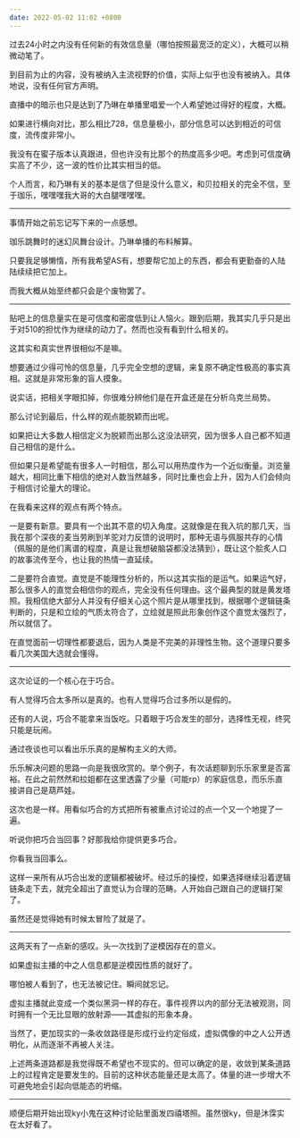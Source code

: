 ```yaml
---
date: 2022-05-02 11:02 +0800
---
```


<!-- more -->

过去24小时之内没有任何新的有效信息量（哪怕按照最宽泛的定义），大概可以稍微动笔了。

到目前为止的内容，没有被纳入主流视野的价值，实际上似乎也没有被纳入。具体地说，没有任何官方声明。

直播中的暗示也只是达到了乃琳在单播里唱爱一个人希望她过得好的程度，大概。

如果进行横向对比，那么相比728，信息量极小，部分信息可以达到相近的可信度，流传度非常小。

我没有在蜜子版本认真跟进，但也许没有比那个的热度高多少吧。考虑到可信度确实高了不少，这一波的性价比其实相当的低。

个人而言，和乃琳有关的基本是信了但是没什么意义，和贝拉相关的完全不信，至于珈乐，嘿嘿嘿我大哥的大白腿嘿嘿嘿。

----

事情开始之前忘记写下来的一点感想。

珈乐跳舞时的迷幻风舞台设计。乃琳单播的布料解算。

只要我足够懒惰，所有我希望AS有，想要帮它加上的东西，都会有更勤奋的人陆陆续续把它加上。

而我大概从始至终都只会是个废物罢了。

----

贴吧上的信息量实在是可信度和密度低到让人恼火。跟到后期，我其实几乎只是出于对510的担忧作为继续的动力了。然而也没有看到什么相关的。

这其实和真实世界很相似不是嘛。

想要通过少得可怜的信息量，几乎完全空想的逻辑，来复原不确定性极高的事实真相。这就是非常形象的盲人摸象。

说实话，把相关字眼扣掉，你很难分辨他们是在开盒还是在分析乌克兰局势。

那么讨论到最后，什么样的观点能脱颖而出呢。

如果把让大多数人相信定义为脱颖而出那么这没法研究，因为很多人自己都不知道自己相信的是什么。

但如果只是希望能有很多人一时相信，那么可以用热度作为一个近似衡量。浏览量越大，相同比重下相信的绝对人数当然越多，同时比重也会上升，因为人们会倾向于相信讨论量大的理论。

在我看来这样的观点有两个特点。

一是要有新意。要具有一个出其不意的切入角度。这就像是在我入坑的那几天，当我在那个深夜的麦当劳刷到羊驼对力反馈的说明时，那种无语与佩服共存的心情（佩服的是他们离谱的程度，真是让我想破脑袋都没法猜到），既让这个脍炙人口的故事流传至今，也让我的热情一直延续。

二是要符合直觉。直觉是不能理性分析的，所以这其实指的是运气。如果运气好，那么很多人的直觉会相信你的观点，完全没有任何理由。这个最典型的就是黄发塔照。我相信绝大部分人并没有仔细关心这个照片是从哪里找到，根据哪个逻辑链条判断的，只是和立绘的气质太符合了，立绘就是照此形象创作这个直觉太强烈了，所以就信了。

在直觉面前一切理性都要退后，因为人类是不完美的非理性生物。这个道理只要多看几次美国大选就会懂得。

----

这次论证的一个核心在于巧合。

有人觉得巧合太多所以是真的。也有人觉得巧合过多所以是假的。

还有的人说，巧合不能拿来当饭吃。只着眼于巧合发生的部分，选择性无视，终究只能是玩闹。

通过夜谈也可以看出乐乐真的是解构主义的大师。

乐乐解决问题的思路一向是我很欣赏的。举个例子，有次话题聊到乐乐家里是否富裕。在此之前然然和拉姐都在这里透露了少量（可能rp）的家庭信息，而乐乐直接讲自己是葫芦娃。

这次也是一样。用看似巧合的方式把所有被重点讨论过的点一个又一个地提了一遍。

听说你把巧合当回事？好那我给你提供更多巧合。

你看我当回事么。

这样一来所有从巧合出发的逻辑都被破坏。经过乐的操控，如果选择继续沿着逻辑链条走下去，就完全超出了直觉认为合理的范畴。人开始自己跟自己的逻辑打架了。

虽然还是觉得她有时候太冒险了就是了。

----

这两天有了一点新的感叹。头一次找到了逆模因存在的意义。

如果虚拟主播的中之人信息都是逆模因性质的就好了。

哪怕被人看到了，也无法被记住。瞬间就忘记。

虚拟主播就此变成一个类似黑洞一样的存在。事件视界以内的部分无法被观测，同时拥有一个无比显眼的放射源——其虚拟的形象本身。

当然了，更加现实的一条收敛路径是形成行业约定俗成，虚拟偶像的中之人公开透明化，从而逐渐不再被人关注。

上述两条道路都是我觉得既不希望也不现实的。但可以确定的是，收敛到某条道路上的过程肯定是要发生的。目前的这种状态能量还是太高了。体量的进一步增大不可避免地会引起向低能态的坍缩。

----

顺便后期开始出现ky小鬼在这种讨论贴里面发四禧塔照。虽然很ky，但是沐霂实在太好看了。